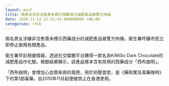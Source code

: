 ```yaml
---
layout: post
title: 兩男女涉非法售賣未標示西藥成分減肥產品被警方拘捕
date: 2020-11-12 21:52:43.000000000 +08:00
categories: rthk
---
```


兩名男女涉嫌非法售賣未標示西藥成分的減肥產品被警方拘捕，衞生署呼籲市民立即停止服用有關產品。

衞生署早前根據情報，透過社交媒體平台購得一款名為KiMiSo Dark Chocolate的減肥產品作化驗。檢驗結果顯示，該產品樣本含有禁用的西藥成分「西布曲明」。

「西布曲明」會增加心血管疾病的風險，用於抑壓食慾，是《藥劑業及毒藥條例》下的第1部毒藥，自2010年11月起便被禁止在香港使用。
